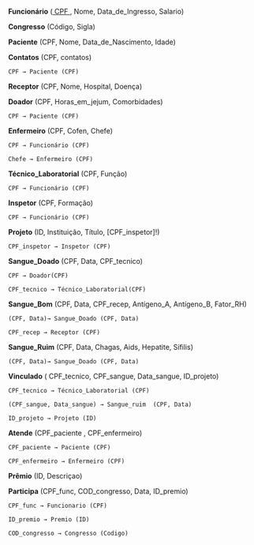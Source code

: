 **Funcionário** (<u> CPF </u>, Nome, Data_de_Ingresso, Salario)

**Congresso** (Código, Sigla)

**Paciente** (CPF, Nome, Data_de_Nascimento, Idade)

**Contatos** (CPF, contatos)

    CPF → Paciente (CPF)

**Receptor** (CPF, Nome, Hospital, Doença)

**Doador** (CPF, Horas_em_jejum, Comorbidades)

    CPF → Paciente (CPF)

**Enfermeiro** (CPF, Cofen, Chefe)

    CPF → Funcionário (CPF)

    Chefe → Enfermeiro (CPF)

**Técnico_Laboratorial** (CPF, Função)

    CPF → Funcionário (CPF)

**Inspetor** (CPF, Formação)

    CPF → Funcionário (CPF)

**Projeto** (ID, Instituição, Título, [CPF_inspetor]!)

    CPF_inspetor → Inspetor (CPF)

**Sangue_Doado** (CPF, Data, CPF_tecnico)

    CPF → Doador(CPF)

    CPF_tecnico → Técnico_Laboratorial(CPF)

**Sangue_Bom** (CPF, Data, CPF_recep, Antígeno_A, Antígeno_B, Fator_RH)

    (CPF, Data)→ Sangue_Doado (CPF, Data)

    CPF_recep → Receptor (CPF)

**Sangue_Ruim** (CPF, Data, Chagas, Aids, Hepatite, Sífilis)

    (CPF, Data)→ Sangue_Doado (CPF, Data)

**Vinculado** ( CPF_tecnico, CPF_sangue, Data_sangue, ID_projeto)

    CPF_tecnico → Técnico_Laboratorial (CPF)

    (CPF_sangue, Data_sangue) → Sangue_ruim  (CPF, Data)

    ID_projeto → Projeto (ID)

**Atende** (CPF_paciente , CPF_enfermeiro)

    CPF_paciente → Paciente (CPF)

    CPF_enfermeiro → Enfermeiro (CPF)

**Prêmio** (ID, Descriçao)

**Participa** (CPF_func, COD_congresso, Data, ID_premio)

    CPF_func → Funcionario (CPF)

    ID_premio → Premio (ID)

    COD_congresso → Congresso (Codigo)

